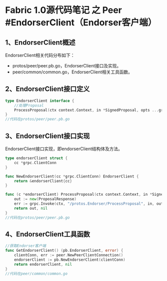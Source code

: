 # Fabric 1.0源代码笔记 之 Peer #EndorserClient（Endorser客户端）

## 1、EndorserClient概述

EndorserClient相关代码分布如下：

* protos/peer/peer.pb.go，EndorserClient接口及实现。
* peer/common/common.go，EndorserClient相关工具函数。

## 2、EndorserClient接口定义

```go
type EndorserClient interface {
	//处理Proposal
	ProcessProposal(ctx context.Context, in *SignedProposal, opts ...grpc.CallOption) (*ProposalResponse, error)
}
//代码在protos/peer/peer.pb.go
```

## 3、EndorserClient接口实现

EndorserClient接口实现，即endorserClient结构体及方法。

```go
type endorserClient struct {
	cc *grpc.ClientConn
}

func NewEndorserClient(cc *grpc.ClientConn) EndorserClient {
	return &endorserClient{cc}
}

func (c *endorserClient) ProcessProposal(ctx context.Context, in *SignedProposal, opts ...grpc.CallOption) (*ProposalResponse, error) {
	out := new(ProposalResponse)
	err := grpc.Invoke(ctx, "/protos.Endorser/ProcessProposal", in, out, c.cc, opts...)
	return out, nil
}
//代码在protos/peer/peer.pb.go
```

## 4、EndorserClient工具函数

```go
//获取Endorser客户端
func GetEndorserClient() (pb.EndorserClient, error) {
	clientConn, err := peer.NewPeerClientConnection()
	endorserClient := pb.NewEndorserClient(clientConn)
	return endorserClient, nil
}
//代码在peer/common/common.go
```